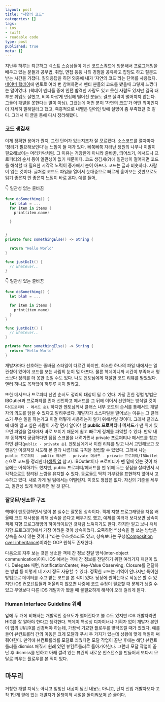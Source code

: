 ```yaml
---
layout: post
title: "자연의 코드"
categories: []
tags:
- ios
- swift
- readable code
type: post
published: true
meta: {}
---
```


지난주 하루는 퇴근하고 넥스트 스승님들이 계신 코드스쿼드에 방문해서 프로그래밍을 배우고 있는 분들과 공부법, 취업, 면접 등등 나의 경험을 공유하고 잡담도 하고 질문도 받는 시간을 가졌다. 질의응답을 하던 와중에 내가 ‘자연의 코드’라는 단어를 사용했다. [네이버 핵데이](https://soojin.ro/blog/naver-campus-hackday)에 멘토로 여러 번 참여하면서 멘티 분들의 코드를 봤을때 그렇게 느꼈다는 말이었다. (핵데이 멘티들 중에 인턴 합격한 사람도 있고 못한 사람도 있지만 결국 대부분 취업도 잘했고, 비록 아깝게 면접에 떨어진 분들도 결코 실력이 떨어지지 않는다. 그들이 개발을 못한다는 말이 아님). 그랬는데 어떤 분이 ‘자연의 코드’가 어떤 의미인지 더 자세히 말해달라고 했고, 즉흥적으로 내뱉은 단어인 탓에 설명이 좀 부족했던 것 같다. 그래서 이 글을 통해 다시 정리해봤다. 

### 코드 생김새

이게 정확한 용어가 뭔지, 그런 단어가 있는지조차 잘 모르겠다. 소스코드를 열자마자 ‘정리가 필요해보인다’는 느낌이 들 때가 있다. 삐쭉삐쭉 자라난 정원의 나무나 이발이 필요해보이는 머리카락처럼. 그 이유는 거창한게 아니라 줄바꿈, 띄어쓰기, 메서드나 프로퍼티의 순서 등이 일관성이 없기 때문이다. 코드 생김새(?)에 일관성이 떨어지면 코드를 해석할 때 필요한 시각적 노력이 증가해서 눈이 아프다. 코드는 글과 비슷하다. 사람이 읽는 것이다. 글처럼 코드도 파일을 열어서 눈대중으로 빠르게 훑어보는 것만으로도 읽기 좋은지 안 좋은지 느낌이 바로 온다. 예를 들어,

👇 일관성 없는 줄바꿈 

```swift
func doSomething() {
  let blah = ...
  for item in items {
    print(item.name)

  }


}
private func somethingElse() -> String {

  return "Hello World"
}

func justDoIt() {
  // whatever..
}
```

👇 일관성 있는 줄바꿈 

```swift
func doSomething() {
  let blah = ...

  for item in items {
    print(item.name)
  }
}

func justDoIt() {
  // whatever..
}

private func somethingElse() -> String {
  return "Hello World"
}
```

개발자마다 선호하는 줄바꿈 스타일이 다르긴 하지만, 최소한 하나의 파일 내에서는 일관성이 있어야 코드를 보는 사람의 눈이 덜 아프다. 물론 핵데이니까 시간이 부족해서 평소보다 정리를 더 못한 것일 수도 있다. 나도 멘토님에게 처절한 코드 리뷰를 받았었다. 엔터 하나도 목적없이 허투루 치지 말라고.

또한 메서드나 프로퍼티 선언 순서도 정리의 대상이 될 수 있다. 가장 흔한 정렬 방법은 IBOutlet과 프로퍼티를 먼저 선언하고 메서드를 그 뒤에 이어서 선언하는 방식일 것이다(`프로퍼티 - 메서드 순`). 하지만 멘토님께서 클래스 내부 코드의 순서를 통해서도 개발자의 의도를 담을 수 있다고 알려주셨다. 개발자가 소스파일을 열어보는 이유는 그 클래스가 무슨 일을 하는거고 이걸 어떻게 사용하는지 알기 위해서일 것이다. 그래서 클래스에 대해 알고 싶은 사람이 가장 먼저 알아야 할 **public 프로퍼티나 메서드**가 맨 위에 있으면 파일을 열자마자 바로 보이기 때문에 쉽고 빠르게 정체를 파악할 수 있다. 만약 내부 동작까지 궁금하다면 점점 스크롤을 내려가면서 private 프로퍼티나 메서드를 참고하면 된다(`public - private 순`). 멘토님에게서 이런 리뷰를 받고 나서 고민해보고 오랫동안 이것저것 시도해 본 결과 나름대로 규칙을 정립할 수 있었다. 그래서 나는 `public 프로퍼티 - public 메서드 - private 메서드 - private 프로퍼티/IBOutlet 순`으로 코드를 정리한다([샘플 앱](https://github.com/nsoojin/BookStore-iOS/blob/master/BookStore/ViewControllers/SearchViewController.swift) 참고). IBOutlet이나 프로퍼티가 맨 밑에 있는 것이 처음에는 어색하기도 했지만, public 프로퍼티/메서드를 맨 위에 두는 장점을 살리면서 시각적으로도 정리된 느낌을 유지할 수 있다. 동료들도 딱히 거부감을 표현하지 않아서 고수하고 있다. 새로 가게 될 팀에서는 어떨런지. 이것도 정답은 없다. 자신의 기준을 세우고, 일관성 있게 적용하면 될 것 같다.

### 잘못된/생소한 구조

핵데이 멘토링하면서 많이 본 실수는 잘못된 상속이다. 객체 지향 프로그래밍을 처음 배울때 코드 재사용을 위해 상속을 쓴다고 배우기도 했고, 예제를 여러개 보다보면 상속이 객체 지향 프로그래밍의 하이라이트인 것처럼 느껴지기도 한다. 하지만 알고 보니 객체 지향 프로그래밍에서 가장 어려운 것이 상속이었다. 오죽하면 *'상속을 잘 쓰는 방법은 상속을 쓰지 않는 것이다'*라는 우스갯소리도 있고, 상속보다는 구성([Composition over inheritance](https://en.wikipedia.org/wiki/Composition_over_inheritance))이라는 OOP 원칙도 존재한다.

다음으로 자주 보는 것은 생소한 객체 간 정보 전달 방식(inter-object communication)이다. iOS 에서는 객체 간 정보를 전달하기 위한 여러가지 패턴이 있다. Delegate 패턴, NotificationCenter, Key-Value Observing, Closure를 전달하는 방법 등 이렇게 네 가지 정도 사용할 수 있다. 정확한 코드는 기억이 안나지만 특이한 방법으로 데이터를 주고 받는 코드를 본 적이 있다. 당장에 원하는대로 작동은 할 수 있지만 iOS 컨포넌트들과 어울리지 않으면 나중에 코드 수정이 필요할 때 문제가 생길 수 있고 무엇보다 다른 iOS 개발자가 봤을 때 불필요하게 해석이 오래 걸리게 된다.

### Human Interface Guideline 위배

앞에 두 개에 비해서는 개발적인 중요도가 떨어진다고 볼 수도 있지만 iOS 개발자라면 HIG를 잘 알아야 한다고 생각한다. 핵데이 특성상 디자이너나 기획자 없이 개발자 본인이 앱의 UI/UX를 신경써야 하는데, 가끔씩 기묘한 플로우를 맞닥뜨릴 때가 있었다. 예를 들어 뷰컨트롤러 간의 이동은 크게 모달과 푸시 두 가지가 있는데 상황에 맞게 적절히 써줘야한다. 만약에 뷰컨트롤러를 모달로 띄웠다면 모달 작업이 끝난 후에는 해당 뷰컨트롤러를 dismiss 해줘서 원래 있던 뷰컨트롤러로 돌아가야한다. 그런데 모달 작업이 끝난 후 dismiss를 안하고 아래 깔려 있는 뷰컨의 새로운 인스턴스를 만들어서 또다시 모달로 띄우는 플로우를 본 적이 있다.

## 마무리

거창한 개발 지식도 아니고 엄청난 내공이 담긴 내용도 아니고, 단지 신입 개발자보다 고작 1단계 앞에 있는 개발자가 올챙이적 시절을 돌이켜보며 쓴 글이다.

